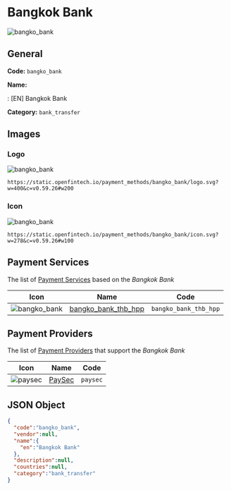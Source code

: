 
# Bangkok Bank 
![bangko_bank](https://static.openfintech.io/payment_methods/bangko_bank/logo.svg?w=400&c=v0.59.26#w200)  

## General 
**Code:** `bangko_bank` 
 
**Name:** 
 
:	[EN] Bangkok Bank 
 
**Category:** `bank_transfer` 
 

## Images 

### Logo 
![bangko_bank](https://static.openfintech.io/payment_methods/bangko_bank/logo.svg?w=400&c=v0.59.26#w200)  

```
https://static.openfintech.io/payment_methods/bangko_bank/logo.svg?w=400&c=v0.59.26#w200
```  

### Icon 
![bangko_bank](https://static.openfintech.io/payment_methods/bangko_bank/icon.svg?w=278&c=v0.59.26#w100)  

```
https://static.openfintech.io/payment_methods/bangko_bank/icon.svg?w=278&c=v0.59.26#w100
```  

## Payment Services 
 
The list of [Payment Services](#) based on the _Bangkok Bank_ 

|Icon|Name|Code| 
|:---:|:---:|:---:| 
|![bangko_bank](https://static.openfintech.io/payment_methods/bangko_bank/icon.svg?w=278&c=v0.59.26#w100) |[bangko_bank_thb_hpp](#)|`bangko_bank_thb_hpp`| 
 

## Payment Providers 
 
The list of [Payment Providers](/providers) that support the _Bangkok Bank_ 

|Icon|Name|Code| 
|:---:|:---:|:---:| 
|![paysec](https://static.openfintech.io/payment_providers/paysec/icon.png?w=278&c=v0.59.26#w100) |[PaySec](/payment-providers/paysec)|`paysec`| 
 

## JSON Object 

```json
{
  "code":"bangko_bank",
  "vendor":null,
  "name":{
    "en":"Bangkok Bank"
  },
  "description":null,
  "countries":null,
  "category":"bank_transfer"
}
```  
